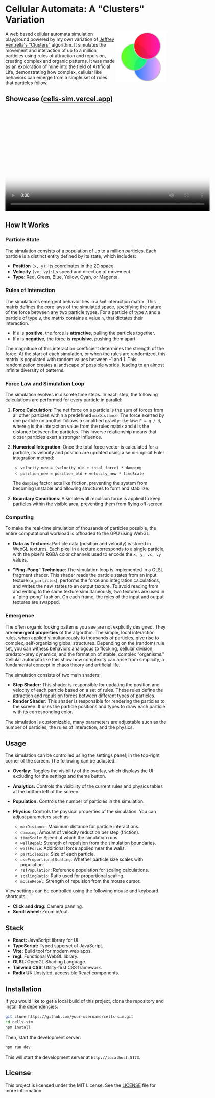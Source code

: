 # Cellular Automata: A "Clusters" Variation

<img src="./src/assets/img/logo.png" align="right" alt="Cells Sim Logo" width="160" height="auto">

A web based cellular automata simulation playground powered by my own variation of [Jeffrey Ventrella's "Clusters"](http://www.ventrella.com/Clusters) algorithm. It simulates the movement and interaction of up to a million particles using rules of attraction and repulsion, creating complex and organic patterns. It was made as an exploration of mine into the field of Artificial Life, demonstrating how complex, cellular like behaviors can emerge from a simple set of rules that particles follow.

## Showcase ([cells-sim.vercel.app](https://cells-sim.vercel.app))

<video src="./src/assets/video/showcase.mp4" controls width="640" poster="./src/assets/img/logo.png">
    Your browser does not support the video tag.
</video>

## How It Works

### Particle State

The simulation consists of a population of up to a million particles. Each particle is a distinct entity defined by its state, which includes:

- **Position** `(x, y)`: Its coordinates in the 2D space.
- **Velocity** `(vx, vy)`: Its speed and direction of movement.
- **Type**: Red, Green, Blue, Yellow, Cyan, or Magenta.

### Rules of Interaction

The simulation's emergent behavior lies in a `6x6` interaction matrix. This matrix defines the core laws of the simulated space, specifying the nature of the force between any two particle types. For a particle of type `A` and a particle of type `B`, the matrix contains a value `n`, that dictates their interaction.

- If `n` is **positive**, the force is **attractive**, pulling the particles together.
- If `n` is **negative**, the force is **repulsive**, pushing them apart.

The magnitude of this interaction coefficient determines the strength of the force. At the start of each simulation, or when the rules are randomized, this matrix is populated with random values between -1 and 1. This randomization creates a landscape of possible worlds, leading to an almost infinite diversity of patterns.

<!-- TODO: Add an image here showing the 6x6 grid of the rules matrix, perhaps with colors indicating attraction (warm colors like red/yellow) and repulsion (cool colors like blue/purple). -->

### Force Law and Simulation Loop

The simulation evolves in discrete time steps. In each step, the following calculations are performed for every particle in parallel:

1.  **Force Calculation**: The net force on a particle is the sum of forces from all other particles within a predefined `maxDistance`. The force exerted by one particle on another follows a simplified gravity-like law: `F = g / d`, where `g` is the interaction value from the rules matrix and `d` is the distance between the particles. This inverse relationship means that closer particles exert a stronger influence.

2.  **Numerical Integration**: Once the total force vector is calculated for a particle, its velocity and position are updated using a semi-implicit Euler integration method:

    - `velocity_new = (velocity_old + total_force) * damping`
    - `position_new = position_old + velocity_new * timeScale`

    The `damping` factor acts like friction, preventing the system from becoming unstable and allowing structures to form and stabilize.

3.  **Boundary Conditions**: A simple wall repulsion force is applied to keep particles within the visible area, preventing them from flying off-screen.

<!-- TODO: Add a diagram here illustrating two particles of different types, their distance 'd', and the resulting force vector 'F' between them. Show both an attractive (g > 0) and a repulsive (g < 0) case. -->

### Computing

To make the real-time simulation of thousands of particles possible, the entire computational workload is offloaded to the GPU using WebGL.

- **Data as Textures**: Particle data (position and velocity) is stored in WebGL textures. Each pixel in a texture corresponds to a single particle, with the pixel's RGBA color channels used to encode the `x, y, vx, vy` values.

- **"Ping-Pong" Technique**: The simulation loop is implemented in a GLSL fragment shader. This shader reads the particle states from an input texture (`u_particles`), performs the force and integration calculations, and writes the new states to an output texture. To avoid reading from and writing to the same texture simultaneously, two textures are used in a "ping-pong" fashion. On each frame, the roles of the input and output textures are swapped.

### Emergence

The often organic looking patterns you see are not explicitly designed. They are **emergent properties** of the algorithm. The simple, local interaction rules, when applied simultaneously to thousands of particles, give rise to complex, self-organizing global structures. Depending on the (random) rule set, you can witness behaviors analogous to flocking, cellular division, predator-prey dynamics, and the formation of stable, complex "organisms." Cellular automata like this show how complexity can arise from simplicity, a fundamental concept in chaos theory and artificial life.

<!-- TODO: Add a gallery of screenshots here showcasing different emergent patterns from different random rule sets. For example, one showing tight clusters, one showing swirling galaxies, and one showing filament-like structures. -->

The simulation consists of two main shaders:

- **Step Shader:** This shader is responsible for updating the position and velocity of each particle based on a set of rules. These rules define the attraction and repulsion forces between different types of particles.
- **Render Shader:** This shader is responsible for rendering the particles to the screen. It uses the particle positions and types to draw each particle with its corresponding color.

The simulation is customizable, many parameters are adjustable such as the number of particles, the rules of interaction, and the physics.

## Usage

The simulation can be controlled using the settings panel, in the top-right corner of the screen. The following can be adjusted:

- **Overlay:** Toggles the visibility of the overlay, which displays the UI excluding for the settings and theme button.
- **Analytics:** Controls the visibility of the current rules and physics tables at the bottom left of the screen.
- **Population:** Controls the number of particles in the simulation.
- **Physics:** Controls the physical properties of the simulation. You can adjust parameters such as:

  - `maxDistance`: Maximum distance for particle interactions.
  - `damping`: Amount of velocity reduction per step (friction).
  - `timeScale`: Speed at which the simulation runs.
  - `wallRepel`: Strength of repulsion from the simulation boundaries.
  - `wallForce`: Additional force applied near the walls.
  - `particleSize`: Size of each particle.
  - `useProportionalScaling`: Whether particle size scales with population.
  - `refPopulation`: Reference population for scaling calculations.
  - `scalingRatio`: Ratio used for proportional scaling.
  - `mouseRepel`: Strength of repulsion from the mouse cursor.

View settings can be controlled using the following mouse and keyboard shortcuts:

- **Click and drag:** Camera panning.
- **Scroll wheel:** Zoom in/out.

## Stack

- **React:** JavaScript library for UI.
- **TypeScript:** Typed superset of JavaScript.
- **Vite:** Build tool for modern web apps.
- **regl:** Functional WebGL library.
- **GLSL:** OpenGL Shading Language.
- **Tailwind CSS:** Utility-first CSS framework.
- **Radix UI:** Unstyled, accessible React components.

## Installation

If you would like to get a local build of this project, clone the repository and install the dependencies:

```bash
git clone https://github.com/your-username/cells-sim.git
cd cells-sim
npm install
```

Then, start the development server:

```bash
npm run dev
```

This will start the development server at `http://localhost:5173`.

## License

This project is licensed under the MIT License. See the [LICENSE](./LICENSE) file for more information.
